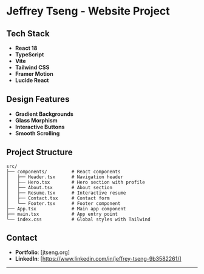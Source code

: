 # Jeffrey Tseng - Website Project

## Tech Stack

- **React 18**
- **TypeScript** 
- **Vite** 
- **Tailwind CSS** 
- **Framer Motion** 
- **Lucide React** 

## Design Features

- **Gradient Backgrounds**
- **Glass Morphism**
- **Interactive Buttons**
- **Smooth Scrolling**

## Project Structure

```
src/
├── components/         # React components
│   ├── Header.tsx      # Navigation header
│   ├── Hero.tsx        # Hero section with profile
│   ├── About.tsx       # About section
│   ├── Resume.tsx      # Interactive resume
│   ├── Contact.tsx     # Contact form
│   └── Footer.tsx      # Footer component
├── App.tsx             # Main app component
├── main.tsx            # App entry point
└── index.css           # Global styles with Tailwind
```

## Contact

- **Portfolio**: [jtseng.org]
- **LinkedIn**: [https://www.linkedin.com/in/jeffrey-tseng-9b3582261/]

---
